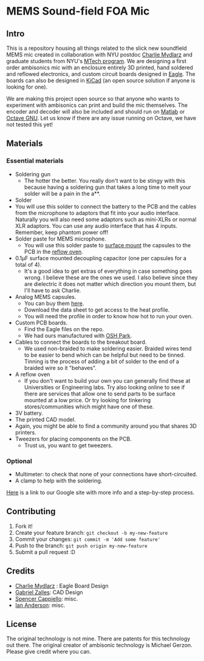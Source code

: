 # MEMS Sound-field FOA Mic

## Intro

This is a repository housing all things related to the slick new soundfield MEMS mic created in collaboration with NYU postdoc [Charlie Mydlarz](http://cusp.nyu.edu/people/charlie-mydlarz/) and graduate students from NYU's [MTech program](http://steinhardt.nyu.edu/music/technology). We are designing a first order ambisonics mic with an enclosure entirely 3D printed, hand soldered and reflowed electronics, and custom circuit boards designed in [Eagle](http://www.autodesk.com/products/eagle/overview). The boards can also be designed in [KiCad](http://kicad-pcb.org/) (an open source solution if anyone is looking for one).

We are making this project open source so that anyone who wants to experiment with ambisonics can print and build the mic themselves. The encoder and decoder will also be included and should run on [Matlab](https://www.mathworks.com/products/matlab) or [Octave GNU](https://www.gnu.org/software/octave). Let us know if there are any issue running on Octave, we have not tested this yet!

## Materials
### Essential materials
- Soldering gun
  - The hotter the better. You really don't want to be stingy with this because having a soldering gun that takes a long time to melt your solder will be a pain in the a**.
- Solder
 - You will use this solder to connect the battery to the PCB and the cables from the microphone to adaptors that fit into your audio interface. Naturally you will also need some adaptors such as mini-XLRs or normal XLR adaptors.
You can use any audio interface that has 4 inputs.
Remember, keep phantom power off!
- Solder paste for MEMS microphone.
  - You will use this solder paste to [surface mount](https://mad-science.wonderhowto.com/how-to/make-surface-mount-electronics-home-for-smaller-cheaper-diy-gadgets-0135537/) the capsules to the PCB in the [reflow oven](https://mad-science.wonderhowto.com/how-to/diy-lab-equipment-build-your-own-reflow-oven-out-toaster-for-precision-temperature-soldering-0135536/).  
- 0.1μF surface mounted decoupling capacitor (one per capsules for a total of 4).
  - It's a good idea to get extras of everything in case something goes wrong. I believe these are the ones we used. I also believe since they are dielectric it does not matter which direction you mount them, but I'll have to ask Charlie.
- Analog MEMS capsules.
  - You can buy them [here](https://www.invensense.com/products/analog/ics-40720/).
  - Download the data sheet to get access to the heat profile.
  - You will need the profile in order to know how hot to run your oven.  
- Custom PCB boards.
  - Find the Eagle files on the repo.
  - We had ours manufactured with [OSH Park](https://blog.oshpark.com/).
- Cables to connect the boards to the breakout board.
  - We used non-braided to make soldering easier. Braided wires tend to be easier to bend which can be helpful but need to be tinned. Tinning is the process of adding a bit of solder to the end of a braided wire so it "behaves".
- A reflow oven
  - If you don't want to build your own you can generally find these at Universities or Engineering labs. Try also looking online to see if there are services that allow one to send parts to be surface mounted at a low price. Or try looking for tinkering stores/communities which might have one of these.
- 3V battery.
- The printed CAD model.
 - Again, you might be able to find a community around you that shares 3D printers.  
- Tweezers for placing components on the PCB.
  - Trust us, you want to get tweezers.

### Optional
- Multimeter: to check that none of your connections have short-circuited.
- A clamp to help with the soldering.

[Here](https://sites.google.com/nyu.edu/open-source-vr-mic-nyu/) is a link to our Google site with more info and a step-by-step process.

## Contributing

1. Fork it!
2. Create your feature branch: `git checkout -b my-new-feature`
3. Commit your changes: `git commit -m 'Add some feature'`
4. Push to the branch: `git push origin my-new-feature`
5. Submit a pull request :D

## Credits

- [Charlie Mydlarz](http://cusp.nyu.edu/people/charlie-mydlarz/) : Eagle Board Design
- [Gabriel Zalles](https://www.gzalles.github.io): CAD Design
- [Spencer Cappiello](www.spencercappiello.com): misc.
- [Ian Anderson](): misc.

## License

The original technology is not mine. There are patents for this technology out there. The original creator of ambisonic technology is Michael Gerzon. Please give credit where you can.
